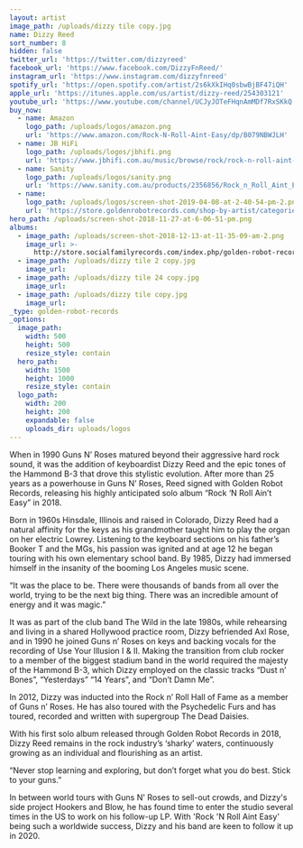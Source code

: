 ```yaml
---
layout: artist
image_path: /uploads/dizzy tile copy.jpg
name: Dizzy Reed
sort_number: 8
hidden: false
twitter_url: 'https://twitter.com/dizzyreed'
facebook_url: 'https://www.facebook.com/DizzyFnReed/'
instagram_url: 'https://www.instagram.com/dizzyfnreed'
spotify_url: 'https://open.spotify.com/artist/2s6kXkIHq0sbwBjBF47iQH'
apple_url: 'https://itunes.apple.com/us/artist/dizzy-reed/254303121'
youtube_url: 'https://www.youtube.com/channel/UCJyJOTeFHqnAmMDf7RxSKkQ'
buy_now:
  - name: Amazon
    logo_path: /uploads/logos/amazon.png
    url: 'https://www.amazon.com/Rock-N-Roll-Aint-Easy/dp/B079NBWJLH'
  - name: JB HiFi
    logo_path: /uploads/logos/jbhifi.png
    url: 'https://www.jbhifi.com.au/music/browse/rock/rock-n-roll-aint-easy/549693/'
  - name: Sanity
    logo_path: /uploads/logos/sanity.png
    url: 'https://www.sanity.com.au/products/2356856/Rock_n_Roll_Aint_Easy'
  - name:
    logo_path: /uploads/logos/screen-shot-2019-04-08-at-2-40-54-pm-2.png
    url: 'https://store.goldenrobotrecords.com/shop-by-artist/categories/dizzy-read'
hero_path: /uploads/screen-shot-2018-11-27-at-6-06-51-pm.png
albums:
  - image_path: /uploads/screen-shot-2018-12-13-at-11-35-09-am-2.png
    image_url: >-
      http://store.socialfamilyrecords.com/index.php/golden-robot-records/dizzy-reed-rock-n-roll-aint-easy-lp.html
  - image_path: /uploads/dizzy tile 2 copy.jpg
    image_url:
  - image_path: /uploads/dizzy tile 24 copy.jpg
    image_url:
  - image_path: /uploads/dizzy tile copy.jpg
    image_url:
_type: golden-robot-records
_options:
  image_path:
    width: 500
    height: 500
    resize_style: contain
  hero_path:
    width: 1500
    height: 1000
    resize_style: contain
  logo_path:
    width: 200
    height: 200
    expandable: false
    uploads_dir: uploads/logos
---
```


When in 1990 Guns N’ Roses matured beyond their aggressive hard rock sound, it was the addition of keyboardist Dizzy Reed and the epic tones of the Hammond B-3 that drove this stylistic evolution. After more than 25 years as a powerhouse in Guns N’ Roses, Reed signed with Golden Robot Records, releasing his highly anticipated solo album “Rock ‘N Roll Ain’t Easy” in 2018.

Born in 1960s Hinsdale, Illinois and raised in Colorado, Dizzy Reed had a natural affinity for the keys as his grandmother taught him to play the organ on her electric Lowrey. Listening to the keyboard sections on his father’s Booker T and the MGs, his passion was ignited and at age 12 he began touring with his own elementary school band. By 1985, Dizzy had immersed himself in the insanity of the booming Los Angeles music scene.

“It was the place to be. There were thousands of bands from all over the world, trying to be the next big thing. There was an incredible amount of energy and it was magic.”

It was as part of the club band The Wild in the late 1980s, while rehearsing and living in a shared Hollywood practice room, Dizzy befriended Axl Rose, and in 1990 he joined Guns n’ Roses on keys and backing vocals for the recording of Use Your Illusion I & II. Making the transition from club rocker to a member of the biggest stadium band in the world required the majesty of the Hammond B-3, which Dizzy employed on the classic tracks “Dust n’ Bones”, “Yesterdays” “14 Years”, and “Don’t Damn Me”.

In 2012, Dizzy was inducted into the Rock n’ Roll Hall of Fame as a member of Guns n’ Roses. He has also toured with the Psychedelic Furs and has toured, recorded and written with supergroup The Dead Daisies.

With his first solo album released through Golden Robot Records in 2018, Dizzy Reed remains in the rock industry’s ‘sharky’ waters, continuously growing as an individual and flourishing as an artist.

“Never stop learning and exploring, but don’t forget what you do best. Stick to your guns.”

In between world tours with Guns N' Roses to sell-out crowds, and Dizzy's side project Hookers and Blow, he has found time to enter the studio several times in the US to work on his follow-up LP. With 'Rock 'N Roll Aint Easy' being such a worldwide success, Dizzy and his band are keen to follow it up in 2020.